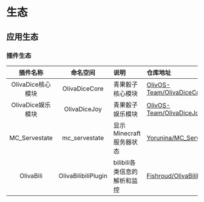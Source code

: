 # 生态

## 应用生态

### 插件生态
| 插件名称 | 命名空间 | 说明 | 仓库地址 | 作者 |
|:--:|:--:|:---|:---|:--:|
| OlivaDice核心模块 | OlivaDiceCore | 青果骰子核心模块 | [OlivOS-Team/OlivaDiceCore](https://github.com/OlivOS-Team/OlivaDiceCore) | lunzhiPenxil |
| OlivaDice娱乐模块 | OlivaDiceJoy | 青果骰子娱乐模块 | [OlivOS-Team/OlivaDiceJoy](https://github.com/OlivOS-Team/OlivaDiceJoy) | lunzhiPenxil |
| MC_Servestate | mc_servestate | 显示Minecraft服务器状态 | [Yorunina/MC_Servestate](https://github.com/Yorunina/MC_Servestate) | Yorunina |
| OlivaBili | OlivaBilibiliPlugin | bilibili各类信息的解析和监控 | [Fishroud/OlivaBilibiliPlugin](https://github.com/Fishroud/OlivaBilibiliPlugin) | Fishroud |

